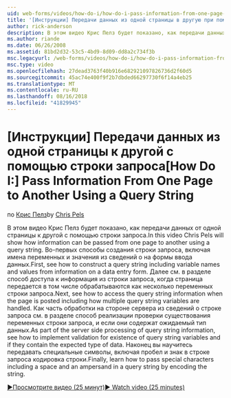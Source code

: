 ```yaml
---
uid: web-forms/videos/how-do-i/how-do-i-pass-information-from-one-page-to-another-using-a-query-string
title: '[Инструкции] Передачи данных из одной страницы в другую при помощи строки запроса | Документация Майкрософт'
author: rick-anderson
description: В этом видео Крис Пелз будет показано, как передачи данных от одной страницы к другой с помощью строки запроса. Во-первых Узнайте о способах создания строки запроса в...
ms.author: riande
ms.date: 06/26/2008
ms.assetid: 81bd2d32-53c5-4bd9-8d09-dd8a2c734f3b
msc.legacyurl: /web-forms/videos/how-do-i/how-do-i-pass-information-from-one-page-to-another-using-a-query-string
msc.type: video
ms.openlocfilehash: 27dead3763f40b916e682921097826736d2f60d5
ms.sourcegitcommit: 45ac74e400f9f2b7dbded66297730f6f14a4eb25
ms.translationtype: MT
ms.contentlocale: ru-RU
ms.lasthandoff: 08/16/2018
ms.locfileid: "41829945"
---
```

<a name="how-do-i-pass-information-from-one-page-to-another-using-a-query-string"></a><span data-ttu-id="ada3b-104">[Инструкции] Передачи данных из одной страницы к другой с помощью строки запроса</span><span class="sxs-lookup"><span data-stu-id="ada3b-104">[How Do I:] Pass Information From One Page to Another Using a Query String</span></span>
====================
<span data-ttu-id="ada3b-105">по [Крис Пелз](https://twitter.com/chrispels)</span><span class="sxs-lookup"><span data-stu-id="ada3b-105">by [Chris Pels](https://twitter.com/chrispels)</span></span>

<span data-ttu-id="ada3b-106">В этом видео Крис Пелз будет показано, как передачи данных от одной страницы к другой с помощью строки запроса.</span><span class="sxs-lookup"><span data-stu-id="ada3b-106">In this video Chris Pels will show how information can be passed from one page to another using a query string.</span></span> <span data-ttu-id="ada3b-107">Во-первых способы создания строки запроса, включая имена переменных и значения из сведений о на формы ввода данных.</span><span class="sxs-lookup"><span data-stu-id="ada3b-107">First, see how to construct a query string including variable names and values from information on a data entry form.</span></span> <span data-ttu-id="ada3b-108">Далее см. в разделе способ доступа к информация из строки запроса, когда страница передается в том числе обрабатываются как несколько переменных строки запроса.</span><span class="sxs-lookup"><span data-stu-id="ada3b-108">Next, see how to access the query string information when the page is posted including how multiple query string variables are handled.</span></span> <span data-ttu-id="ada3b-109">Как часть обработки на стороне сервера из сведений о строке запроса см. в разделе способ реализации проверки существования переменных строки запроса, и если они содержат ожидаемый тип данных.</span><span class="sxs-lookup"><span data-stu-id="ada3b-109">As part of the server side processing of query string information, see how to implement validation for existence of query string variables and if they contain the expected type of data.</span></span> <span data-ttu-id="ada3b-110">Наконец вы научитесь передавать специальные символы, включая пробел и знак в строке запроса кодировка строки.</span><span class="sxs-lookup"><span data-stu-id="ada3b-110">Finally, learn how to pass special characters including a space and an ampersand in a query string by encoding the string.</span></span>

[<span data-ttu-id="ada3b-111">&#9654;Просмотрите видео (25 минут)</span><span class="sxs-lookup"><span data-stu-id="ada3b-111">&#9654; Watch video (25 minutes)</span></span>](https://channel9.msdn.com/Blogs/ASP-NET-Site-Videos/how-do-i-pass-information-from-one-page-to-another-using-a-query-string)
